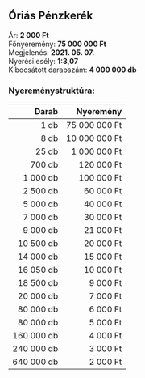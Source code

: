 ## Óriás Pénzkerék

Ár: **2 000 Ft**<br/>
Főnyeremény: **75 000 000 Ft**<br/>
Megjelenés: **2021. 05. 07.**<br/>
Nyerési esély: **1:3,07**<br/>
Kibocsátott darabszám: **4 000 000 db**<br/>

### Nyereménystruktúra:
Darab|Nyeremény
---:|---:
1 db|75 000 000 Ft
8 db|10 000 000 Ft
25 db|1 000 000 Ft
700 db|120 000 Ft
1 000 db|100 000 Ft
2 500 db|60 000 Ft
5 000 db|40 000 Ft
7 000 db|30 000 Ft
9 000 db|21 000 Ft
10 500 db|20 000 Ft
14 000 db|15 000 Ft
16 050 db|10 000 Ft
18 500 db|9 000 Ft
20 000 db|7 000 Ft
80 000 db|6 000 Ft
80 000 db|5 000 Ft
160 000 db|4 000 Ft
240 000 db|3 000 Ft
640 000 db|2 000 Ft
